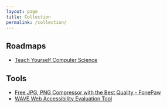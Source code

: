 ```yaml
---
layout: page
title: Collection
permalink: /collection/
---
```


## Roadmaps

- [Teach Yourself Computer Science](https://teachyourselfcs.com/)

## Tools

- [Free JPG, PNG Compressor with the Best Quality - FonePaw](https://www.fonepaw.com/photo-compressor/)
- [WAVE Web Accessibility Evaluation Tool](https://wave.webaim.org/)
